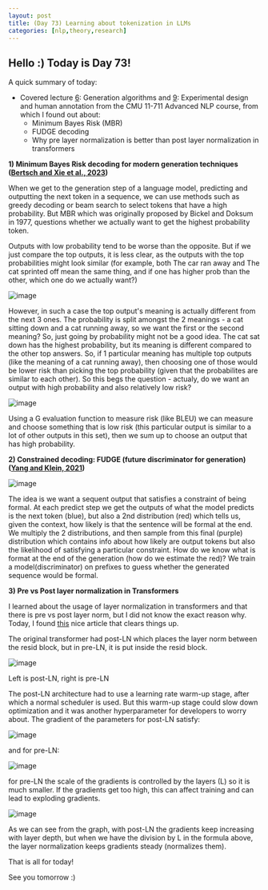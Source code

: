 ```yaml
---
layout: post
title: (Day 73) Learning about tokenization in LLMs
categories: [nlp,theory,research]
---
```


## Hello :) Today is Day 73!
A quick summary of today:
* Covered lecture [6](https://youtu.be/96MMXDA7F74?list=PL8PYTP1V4I8DZprnWryM4nR8IZl1ZXDjg): Generation algorithms and [9](https://youtu.be/IEFPSsu0Obg?list=PL8PYTP1V4I8DZprnWryM4nR8IZl1ZXDjg): Experimental design and human annotation from the CMU 11-711 Advanced NLP course, from which I found out about:
  * Minimum Bayes Risk (MBR)
  * FUDGE decoding
  * Why pre layer normalization is better than post layer normalization in transformers

**1) Minimum Bayes Risk decoding for modern generation techniques ([Bertsch and Xie et al., 2023](https://arxiv.org/pdf/2310.01387.pdf))**

When we get to the generation step of a language model, predicting and outputting the next token in a sequence, we can use methods such as greedy decoding or beam search to select tokens that have a high probability. But MBR which was originally proposed by Bickel and Doksum in 1977, questions whether we actually want to get the highest probability token. 

Outputs with low probability tend to be worse than the opposite. But if we just compare the top outputs, it is less clear, as the outputs with the top probabilities might look similar (for example, both The car ran away and The cat sprinted off mean the same thing, and if one has higher prob than the other, which one do we actually want?) 

![image](https://github.com/user-attachments/assets/4a172b45-7b19-4583-8544-3e1c895ca9e6)

However, in such a case the top output's meaning is actually different from the next 3 ones. The probability is split amongst the 2 meanings - a cat sitting down and a cat running away, so we want the first or the second meaning? So, just going by probability might not be a good idea. The cat sat down has the highest probability, but its meaning is different compared to the other top answers. So, if 1 particular meaning has multiple top outputs (like the meaning of a cat running away), then choosing one of those would be lower risk than picking the top probability (given that the probabilites are similar to each other). So this begs the question - actualy, do we want an output with high probability and also relatively low risk?

![image](https://github.com/user-attachments/assets/9f3d3078-8bee-49ad-aef2-2852830de1ab)

Using a G evaluation function to measure risk (like BLEU) we can measure and choose something that is low risk (this particular output is similar to a lot of other outputs in this set), then we sum up to choose an output that has high probability. 

**2) Constrained decoding: FUDGE (future discriminator for generation) ([Yang and Klein, 2021](https://arxiv.org/pdf/2104.05218.pdf))**

![image](https://github.com/user-attachments/assets/f5ce581a-2111-456f-9688-15838a01479f)

The idea is we want a sequent output that satisfies a constraint of being formal. At each predict step we get the outputs of what the model predicts is the next token (blue), but also a 2nd distribution (red) which tells us, given the context, how likely is that the sentence will be formal at the end. We multiply the 2 distributions, and then sample from this final (purple) distribution which contains info about how likely are output tokens but also the likelihood of satisfying a particular constraint. How do we know what is format at the end of the generation (how do we estimate the red)? We train a model(discriminator) on prefixes to guess whether the generated sequence would be formal. 

**3) Pre vs Post layer normalization in Transformers**

I learned about the usage of layer normalization in transformers and that there is pre vs post layer norm, but I did not know the exact reason why. Today, I found [this](https://sh-tsang.medium.com/review-pre-ln-transformer-on-layer-normalization-in-the-transformer-architecture-b6c91a89e9ab) nice article that clears things up.

The original transformer had post-LN which places the layer norm between the resid block, but in pre-LN, it is put inside the resid block.

![image](https://github.com/user-attachments/assets/6a6735d8-efc2-4541-8eaa-984edd773810)

Left is post-LN, right is pre-LN

The post-LN architecture had to use a learning rate warm-up stage, after which a normal scheduler is used. But this warm-up stage could slow down optimization and it was another hyperparameter for developers to worry about.
The gradient of the parameters for post-LN satisfy:

![image](https://github.com/user-attachments/assets/8bb6acf9-6539-4ec2-a434-d27c7fa3decb)

and for pre-LN:

![image](https://github.com/user-attachments/assets/80ec6234-3a60-4ce2-805a-1c60ce7ef68b)

for pre-LN the scale of the gradients is controlled by the layers (L) so it is much smaller. If the gradients get too high, this can affect training and can lead to exploding gradients.

![image](https://github.com/user-attachments/assets/a22dacf3-ceb9-4d5d-aef4-d695701374e5)

As we can see from the graph, with post-LN the gradients keep increasing with layer depth, but when we have the division by L in the formula above, the layer normalization keeps gradients steady (normalizes them). 


That is all for today!

See you tomorrow :)

